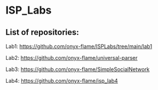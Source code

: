 # ISP_Labs

## List of repositories:

Lab1: https://github.com/onyx-flame/ISPLabs/tree/main/lab1

Lab2: https://github.com/onyx-flame/universal-parser

Lab3: https://github.com/onyx-flame/SimpleSocialNetwork

Lab4: https://github.com/onyx-flame/isp_lab4
